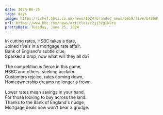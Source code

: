 ```yaml
---
date: 2024-06-25
tags: days
image: https://ichef.bbci.co.uk/news/1024/branded_news/6659/live/b488d900-32ed-11ef-bfb1-5f1679f1f07f.png
url: https://www.bbc.com/news/articles/c2jj3vg1k0ro
prettyDate: Tuesday, June 25, 2024
---
```

In cutting rates, HSBC takes a dare,<br>Joined rivals in a mortgage rate affair.<br>Bank of England's subtle clue,<br>Sparked a drop, now what will they all do?<br><br>The competition is fierce in this game,<br>HSBC and others, seeking acclaim.<br>Customers rejoice, rates coming down,<br>Homeownership dreams no longer a frown.<br><br>Lower rates mean savings in your hand,<br>For those looking to buy across the land.<br>Thanks to the Bank of England's nudge,<br>Mortgage deals now won't bear a grudge.